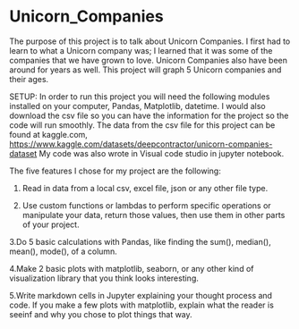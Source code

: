 # Unicorn_Companies
The purpose of this project is to talk about Unicorn Companies. I first had to learn to what a Unicorn company was; I learned that it was some of the companies that we have grown to love.  Unicorn Companies also have been around for years as well. This project will graph 5 Unicorn companies and their ages. 


SETUP: 
In order to run this project you will need the following modules installed on your computer, Pandas, Matplotlib, datetime. I would also download the csv file so you can have the information for the project so the code will run smoothly. The data from the csv file for this project can be found at kaggle.com, https://www.kaggle.com/datasets/deepcontractor/unicorn-companies-dataset  My code was also wrote in Visual code studio in jupyter notebook.  

The five features I chose for my project are the following: 

1. Read in data from a local csv, excel file, json or any other file type. 

2. Use custom functions or lambdas to perform specific operations or manipulate your data, return those values, then use them in other parts of your project. 

3.Do 5 basic calculations with Pandas, like finding the sum(), median(), mean(), mode(), of a column.

4.Make 2 basic plots with matplotlib, seaborn, or any other kind of visualization library that you think looks interesting. 

5.Write markdown cells in Jupyter explaining your thought process and code. If you make a few plots with matplotlib, explain what the reader is seeinf and why you chose to plot things that way. 